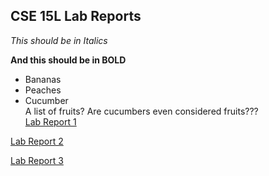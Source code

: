 ## CSE 15L Lab Reports

*This should be in Italics*  

**And this should be in BOLD**  
* Bananas
* Peaches 
* Cucumber  
A list of fruits? Are cucumbers even considered fruits???  
[Lab Report 1](lab-report-1-week-0.html)

[Lab Report 2](lab-report-2-week-4.html)

[Lab Report 3](lab-report-3.html)

